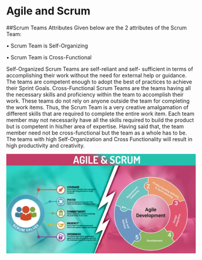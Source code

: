 # Agile and Scrum

##Scrum Teams Attributes
Given below are the 2 attributes of the Scrum Team:

•	Scrum Team is Self-Organizing

•	Scrum Team is Cross-Functional

Self-Organized Scrum Teams are self-reliant and self- sufficient in terms of accomplishing their work without the need for external help or guidance. The teams are competent enough to adopt the best of practices to achieve their Sprint Goals.
Cross-Functional Scrum Teams are the teams having all the necessary skills and proficiency within the team to accomplish their work. These teams do not rely on anyone outside the team for completing the work items. Thus, the Scrum Team is a very creative amalgamation of different skills that are required to complete the entire work item.
Each team member may not necessarily have all the skills required to build the product but is competent in his/her area of expertise. Having said that, the team member need not be cross-functional but the team as a whole has to be.
The teams with high Self-Organization and Cross Functionality will result in high productivity and creativity.


![](0_w_vE9ohFTY3nATa2.webp)
